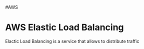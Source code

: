 #AWS 

# AWS Elastic Load Balancing

Elactic Load Balancing is a service that allows to distribute traffic 